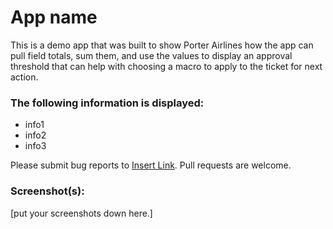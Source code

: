 # App name

This is a demo app that was built to show Porter Airlines how the app can pull field totals, sum them, and use the values to display an approval threshold that can help with choosing a macro to apply to the ticket for next action.

### The following information is displayed:

* info1
* info2
* info3

Please submit bug reports to [Insert Link](). Pull requests are welcome.

### Screenshot(s):
[put your screenshots down here.]
